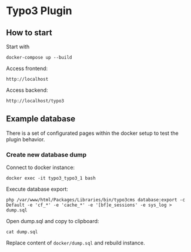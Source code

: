 # Typo3 Plugin

## How to start

Start with

    docker-compose up --build

Access frontend:

    http://localhost

Access backend:

    http://localhost/typo3

## Example database

There is a set of configurated pages within the docker setup to test the plugin behavior.

### Create new database dump

Connect to docker instance:

    docker exec -it typo3_typo3_1 bash

Execute database export:

    php /var/www/html/Packages/Libraries/bin/typo3cms database:export -c Default -e 'cf_*' -e 'cache_*' -e '[bf]e_sessions' -e sys_log > dump.sql

Open dump.sql and copy to clipboard:

    cat dump.sql
    
Replace content of `docker/dump.sql` and rebuild instance.
